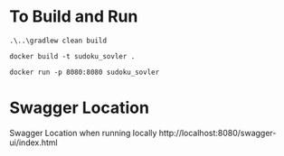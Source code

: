 # To Build and Run
```shell
.\..\gradlew clean build 

docker build -t sudoku_sovler .

docker run -p 8080:8080 sudoku_sovler
```

# Swagger Location
Swagger Location when running locally
http://localhost:8080/swagger-ui/index.html
